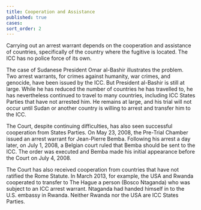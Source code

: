 ```yaml
---
title: Cooperation and Assistance
published: true
cases:
sort_order: 2
---
```



Carrying out an arrest warrant depends on the cooperation and assistance of countries, specifically of the country where the fugitive is located. The ICC has no police force of its own.

The case of Sudanese President Omar al-Bashir illustrates the problem. Two arrest warrants, for crimes against humanity, war crimes, and genocide, have been issued by the ICC. But President al-Bashir is still at large. While he has reduced the number of countries he has travelled to, he has nevertheless continued to travel to many countries, including ICC States Parties that have not arrested him. He remains at large, and his trial will not occur until Sudan or another country is willing to arrest and transfer him to the ICC.

The Court, despite continuing difficulties, has also seen successful cooperation from States Parties. On May 23, 2008, the Pre-Trial Chamber issued an arrest warrant for Jean-Pierre Bemba. Following his arrest a day later, on July 1, 2008, a Belgian court ruled that Bemba should be sent to the ICC. The order was executed and Bemba made his initial appearance before the Court on July 4, 2008.

The Court has also received cooperation from countries that have not ratified the Rome Statute. In March 2013, for example, the USA and Rwanda cooperated to transfer to The Hague a person (Bosco Ntaganda) who was subject to an ICC arrest warrant. Ntaganda had handed himself in to the U.S. embassy in Rwanda. Neither Rwanda nor the USA are ICC States Parties.